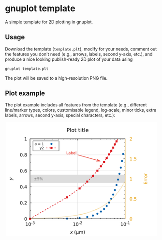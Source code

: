 # gnuplot template

A simple template for 2D plotting in [gnuplot](http://www.gnuplot.info/).

## Usage

Download the template (`template.plt`), modify for your needs, comment out the features you don't need (e.g., arrows, labels, second y-axis, etc.), and produce a nice looking publish-ready 2D plot of your data using

```bash
gnuplot template.plt
```

The plot will be saved to a high-resolution PNG file.

## Plot example

The plot example includes all features from the template (e.g., different line/marker types, colors, customisable legend, log-scale, minor ticks, extra labels, arrows, second y-axis, special characters, etc.):

<p align="center">
<img src="figure.png" alt="Figure example" width="500"/>
</p>
